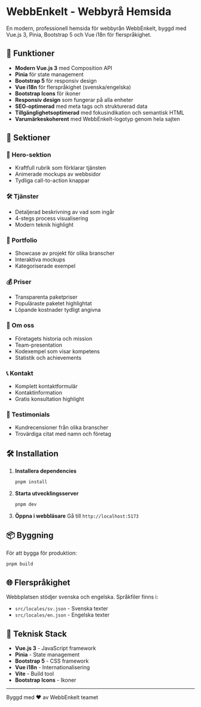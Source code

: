 # WebbEnkelt - Webbyrå Hemsida

En modern, professionell hemsida för webbyrån WebbEnkelt, byggd med Vue.js 3, Pinia, Bootstrap 5 och Vue i18n för flerspråkighet.

## 🚀 Funktioner

- **Modern Vue.js 3** med Composition API
- **Pinia** för state management
- **Bootstrap 5** för responsiv design
- **Vue i18n** för flerspråkighet (svenska/engelska)
- **Bootstrap Icons** för ikoner
- **Responsiv design** som fungerar på alla enheter
- **SEO-optimerad** med meta tags och strukturerad data
- **Tillgänglighetsoptimerad** med fokusindikation och semantisk HTML
- **Varumärkeskoherent** med WebbEnkelt-logotyp genom hela sajten

## 📱 Sektioner

### 🎯 Hero-sektion
- Kraftfull rubrik som förklarar tjänsten
- Animerade mockups av webbsidor
- Tydliga call-to-action knappar

### 🛠️ Tjänster
- Detaljerad beskrivning av vad som ingår
- 4-stegs process visualisering
- Modern teknik highlight

### 💼 Portfolio
- Showcase av projekt för olika branscher
- Interaktiva mockups
- Kategoriserade exempel

### 💰 Priser
- Transparenta paketpriser
- Populäraste paketet highlightat
- Löpande kostnader tydligt angivna

### 👥 Om oss
- Företagets historia och mission
- Team-presentation
- Kodexempel som visar kompetens
- Statistik och achievements

### 📞 Kontakt
- Komplett kontaktformulär
- Kontaktinformation
- Gratis konsultation highlight

### 💬 Testimonials
- Kundrecensioner från olika branscher
- Trovärdiga citat med namn och företag

## 🛠️ Installation

1. **Installera dependencies**
   ```bash
   pnpm install
   ```

2. **Starta utvecklingsserver**
   ```bash
   pnpm dev
   ```

3. **Öppna i webbläsare**
   Gå till `http://localhost:5173`

## 📦 Byggning

För att bygga för produktion:
```bash
pnpm build
```

## 🌐 Flerspråkighet

Webbplatsen stödjer svenska och engelska. Språkfiler finns i:
- `src/locales/sv.json` - Svenska texter
- `src/locales/en.json` - Engelska texter

## 🔧 Teknisk Stack

- **Vue.js 3** - JavaScript framework
- **Pinia** - State management
- **Bootstrap 5** - CSS framework
- **Vue i18n** - Internationalisering
- **Vite** - Build tool
- **Bootstrap Icons** - Ikoner

---

Byggd med ❤️ av WebbEnkelt teamet
